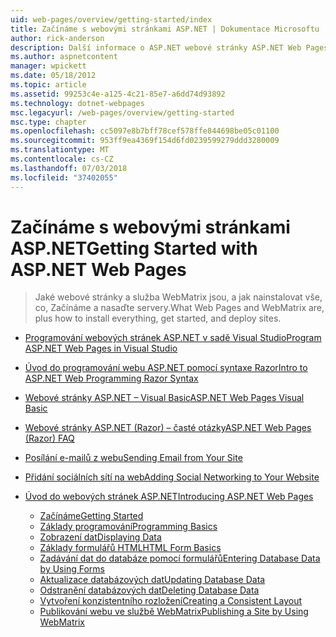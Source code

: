 ```yaml
---
uid: web-pages/overview/getting-started/index
title: Začínáme s webovými stránkami ASP.NET | Dokumentace Microsoftu
author: rick-anderson
description: Další informace o ASP.NET webové stránky ASP.NET Web Pages a syntaxe Razor poskytují rychlý, přístupný a jednoduchý způsob kombinování serverového kódu s HTML t...
ms.author: aspnetcontent
manager: wpickett
ms.date: 05/18/2012
ms.topic: article
ms.assetid: 99253c4e-a125-4c21-85e7-a6dd74d93892
ms.technology: dotnet-webpages
msc.legacyurl: /web-pages/overview/getting-started
msc.type: chapter
ms.openlocfilehash: cc5097e8b7bff78cef578ffe844698be05c01100
ms.sourcegitcommit: 953ff9ea4369f154d6fd0239599279ddd3280009
ms.translationtype: MT
ms.contentlocale: cs-CZ
ms.lasthandoff: 07/03/2018
ms.locfileid: "37402055"
---
```

<a name="getting-started-with-aspnet-web-pages"></a><span data-ttu-id="b91ab-103">Začínáme s webovými stránkami ASP.NET</span><span class="sxs-lookup"><span data-stu-id="b91ab-103">Getting Started with ASP.NET Web Pages</span></span>
====================
> <span data-ttu-id="b91ab-104">Jaké webové stránky a služba WebMatrix jsou, a jak nainstalovat vše, co, Začínáme a nasaďte servery.</span><span class="sxs-lookup"><span data-stu-id="b91ab-104">What Web Pages and WebMatrix are, plus how to install everything, get started, and deploy sites.</span></span>


- [<span data-ttu-id="b91ab-105">Programování webových stránek ASP.NET v sadě Visual Studio</span><span class="sxs-lookup"><span data-stu-id="b91ab-105">Program ASP.NET Web Pages in Visual Studio</span></span>](program-asp-net-web-pages-in-visual-studio.md)
- [<span data-ttu-id="b91ab-106">Úvod do programování webu ASP.NET pomocí syntaxe Razor</span><span class="sxs-lookup"><span data-stu-id="b91ab-106">Intro to ASP.NET Web Programming Razor Syntax</span></span>](introducing-razor-syntax-c.md)
- [<span data-ttu-id="b91ab-107">Webové stránky ASP.NET – Visual Basic</span><span class="sxs-lookup"><span data-stu-id="b91ab-107">ASP.NET Web Pages Visual Basic</span></span>](introducing-razor-syntax-vb.md)
- [<span data-ttu-id="b91ab-108">Webové stránky ASP.NET (Razor) – časté otázky</span><span class="sxs-lookup"><span data-stu-id="b91ab-108">ASP.NET Web Pages (Razor) FAQ</span></span>](aspnet-web-pages-razor-faq.md)
- [<span data-ttu-id="b91ab-109">Posílání e-mailů z webu</span><span class="sxs-lookup"><span data-stu-id="b91ab-109">Sending Email from Your Site</span></span>](11-adding-email-to-your-web-site.md)
- [<span data-ttu-id="b91ab-110">Přidání sociálních sítí na web</span><span class="sxs-lookup"><span data-stu-id="b91ab-110">Adding Social Networking to Your Website</span></span>](13-adding-social-networking-to-your-web-site.md)
- [<span data-ttu-id="b91ab-111">Úvod do webových stránek ASP.NET</span><span class="sxs-lookup"><span data-stu-id="b91ab-111">Introducing ASP.NET Web Pages</span></span>](introducing-aspnet-web-pages-2/index.md)

    - [<span data-ttu-id="b91ab-112">Začínáme</span><span class="sxs-lookup"><span data-stu-id="b91ab-112">Getting Started</span></span>](introducing-aspnet-web-pages-2/getting-started.md)
    - [<span data-ttu-id="b91ab-113">Základy programování</span><span class="sxs-lookup"><span data-stu-id="b91ab-113">Programming Basics</span></span>](introducing-aspnet-web-pages-2/intro-to-web-pages-programming.md)
    - [<span data-ttu-id="b91ab-114">Zobrazení dat</span><span class="sxs-lookup"><span data-stu-id="b91ab-114">Displaying Data</span></span>](introducing-aspnet-web-pages-2/displaying-data.md)
    - [<span data-ttu-id="b91ab-115">Základy formulářů HTML</span><span class="sxs-lookup"><span data-stu-id="b91ab-115">HTML Form Basics</span></span>](introducing-aspnet-web-pages-2/form-basics.md)
    - [<span data-ttu-id="b91ab-116">Zadávání dat do databáze pomocí formulářů</span><span class="sxs-lookup"><span data-stu-id="b91ab-116">Entering Database Data by Using Forms</span></span>](introducing-aspnet-web-pages-2/entering-data.md)
    - [<span data-ttu-id="b91ab-117">Aktualizace databázových dat</span><span class="sxs-lookup"><span data-stu-id="b91ab-117">Updating Database Data</span></span>](introducing-aspnet-web-pages-2/updating-data.md)
    - [<span data-ttu-id="b91ab-118">Odstranění databázových dat</span><span class="sxs-lookup"><span data-stu-id="b91ab-118">Deleting Database Data</span></span>](introducing-aspnet-web-pages-2/deleting-data.md)
    - [<span data-ttu-id="b91ab-119">Vytvoření konzistentního rozložení</span><span class="sxs-lookup"><span data-stu-id="b91ab-119">Creating a Consistent Layout</span></span>](introducing-aspnet-web-pages-2/layouts.md)
    - [<span data-ttu-id="b91ab-120">Publikování webu ve službě WebMatrix</span><span class="sxs-lookup"><span data-stu-id="b91ab-120">Publishing a Site by Using WebMatrix</span></span>](introducing-aspnet-web-pages-2/publishing.md)
